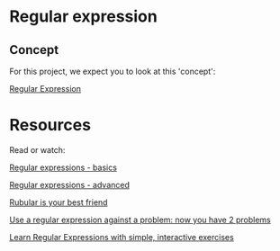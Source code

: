 # Regular expression

## Concept
For this project, we expect you to look at this 'concept':

[Regular Expression](https://intranet.alxswe.com/concepts/29)

# Resources
Read or watch:

[Regular expressions - basics](https://intranet.alxswe.com/rltoken/6VeaVMaugIxcFAwA27TBdQ)

[Regular expressions - advanced](https://intranet.alxswe.com/rltoken/rntjh3-3S86zt0Qy28L10w)

[Rubular is your best friend](https://intranet.alxswe.com/rltoken/RGkVuw1lZ_hoCCbLsiOAhg)

[Use a regular expression against a problem: now you have 2 problems](https://intranet.alxswe.com/rltoken/Vwm8lpMUGa4x_FBtlyUQ8g)

[Learn Regular Expressions with simple, interactive exercises](https://intranet.alxswe.com/rltoken/XsQ6rzS1uy-E6bnswUqIKg)
